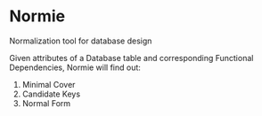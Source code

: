 # Normie
Normalization tool for database design


Given attributes of a Database table and corresponding Functional Dependencies, Normie will find out:
1) Minimal Cover
2) Candidate Keys
3) Normal Form
